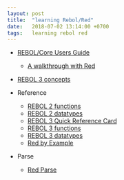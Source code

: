 ```yaml
---
layout: post
title:  "learning Rebol/Red"
date:   2018-07-02 13:14:00 +0700
tags:   learning rebol red
---
```


- [REBOL/Core Users Guide](http://www.rebol.com/docs/core23/rebolcore.html)
  + [A walkthrough with Red](https://github.com/red/red/wiki/REBOL-Core-Users-Guide-__-A-walkthrough-with-Red)

- [REBOL 3 concepts](http://www.rebol.com/r3/docs/concepts.html)

- Reference
  + [REBOL 2 functions](http://www.rebol.com/docs/dictionary.html)
  + [REBOL 2 datatypes](http://www.rebol.com/docs/core23/rebolcore-16.html)
  + [REBOL 3 Quick Reference Card](http://www.rebol.com/docs/reference.html)
  + [REBOL 3 functions](http://www.rebol.com/r3/docs/functions.html)
  + [REBOL 3 datatypes](http://www.rebol.com/r3/docs/datatypes.html)
  + [Red by Example](http://www.red-by-example.org/)

- Parse
  + [Red Parse](https://www.red-lang.org/2013/11/041-introducing-parse.html)

